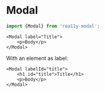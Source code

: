 Modal
=====

```js
import {Modal} from 'rea11y-modal';
```

```
<Modal label="Title">
	<p>Body</p>
</Modal>
```

With an element as label:

```
<Modal labelId="title">
	<h1 id="title">Title</h1>
	<p>Body</p>
</Modal>
```
